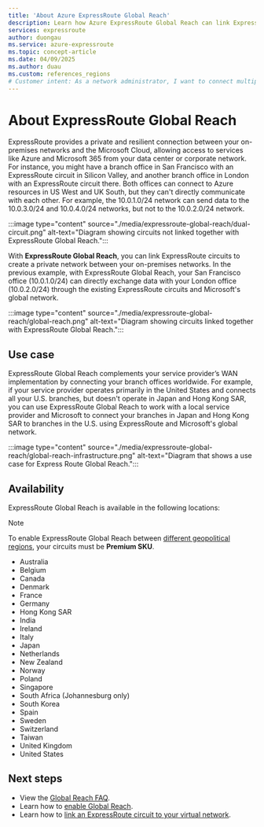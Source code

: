 ```yaml
---
title: 'About Azure ExpressRoute Global Reach'
description: Learn how Azure ExpressRoute Global Reach can link ExpressRoute circuits together to make a private network between your on-premises networks.
services: expressroute
author: duongau
ms.service: azure-expressroute
ms.topic: concept-article
ms.date: 04/09/2025
ms.author: duau
ms.custom: references_regions
# Customer intent: As a network administrator, I want to connect multiple ExpressRoute circuits to establish a private network between on-premises locations, so that I can enable seamless data exchange across global branch offices.
---
```


# About ExpressRoute Global Reach

ExpressRoute provides a private and resilient connection between your on-premises networks and the Microsoft Cloud, allowing access to services like Azure and Microsoft 365 from your data center or corporate network. For instance, you might have a branch office in San Francisco with an ExpressRoute circuit in Silicon Valley, and another branch office in London with an ExpressRoute circuit there. Both offices can connect to Azure resources in US West and UK South, but they can't directly communicate with each other. For example, the 10.0.1.0/24 network can send data to the 10.0.3.0/24 and 10.0.4.0/24 networks, but not to the 10.0.2.0/24 network.

:::image type="content" source="./media/expressroute-global-reach/dual-circuit.png" alt-text="Diagram showing circuits not linked together with ExpressRoute Global Reach.":::

With **ExpressRoute Global Reach**, you can link ExpressRoute circuits to create a private network between your on-premises networks. In the previous example, with ExpressRoute Global Reach, your San Francisco office (10.0.1.0/24) can directly exchange data with your London office (10.0.2.0/24) through the existing ExpressRoute circuits and Microsoft's global network.

:::image type="content" source="./media/expressroute-global-reach/global-reach.png" alt-text="Diagram showing circuits linked together with ExpressRoute Global Reach.":::

## Use case

ExpressRoute Global Reach complements your service provider’s WAN implementation by connecting your branch offices worldwide. For example, if your service provider operates primarily in the United States and connects all your U.S. branches, but doesn't operate in Japan and Hong Kong SAR, you can use ExpressRoute Global Reach to work with a local service provider and Microsoft to connect your branches in Japan and Hong Kong SAR to branches in the U.S. using ExpressRoute and Microsoft's global network.

:::image type="content" source="./media/expressroute-global-reach/global-reach-infrastructure.png" alt-text="Diagram that shows a use case for Express Route Global Reach.":::

## Availability

ExpressRoute Global Reach is available in the following locations:

> [!NOTE]
> To enable ExpressRoute Global Reach between [different geopolitical regions](expressroute-locations-providers.md#locations), your circuits must be **Premium SKU**.

- Australia
- Belgium
- Canada
- Denmark
- France
- Germany
- Hong Kong SAR
- India
- Ireland
- Italy
- Japan
- Netherlands
- New Zealand
- Norway
- Poland
- Singapore
- South Africa (Johannesburg only)
- South Korea
- Spain
- Sweden
- Switzerland
- Taiwan
- United Kingdom
- United States

## Next steps

- View the [Global Reach FAQ](expressroute-faqs.md#globalreach).
- Learn how to [enable Global Reach](expressroute-howto-set-global-reach.md).
- Learn how to [link an ExpressRoute circuit to your virtual network](expressroute-howto-linkvnet-arm.md).
